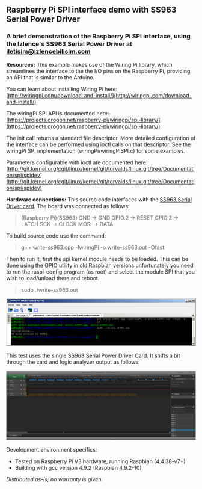 ## Raspberry Pi SPI interface demo with SS963 Serial Power Driver
### A brief demonstration of the Raspberry Pi SPI interface, using the Izlence's SS963 Serial Power Driver at **iletisim@izlencebilisim.com**


**Resources:**
This example makes use of the Wiring Pi library, which streamlines the interface to the the I/O pins on the Raspberry Pi, providing an API that is similar to the Arduino. 

You can learn about installing Wiring Pi here:
[http://wiringpi.com/download-and-install/](http://wiringpi.com/download-and-install/)

The wiringPi SPI API is documented here:
[https://projects.drogon.net/raspberry-pi/wiringpi/spi-library/](https://projects.drogon.net/raspberry-pi/wiringpi/spi-library/)

The init call returns a standard file descriptor.  More detailed configuration of the interface can be performed using ioctl calls on that descriptor. See the wiringPi SPI implementation (wiringPi/wiringPiSPI.c) for some examples.

Parameters configurable with ioctl are documented here:
[http://git.kernel.org/cgit/linux/kernel/git/torvalds/linux.git/tree/Documentation/spi/spidev](http://git.kernel.org/cgit/linux/kernel/git/torvalds/linux.git/tree/Documentation/spi/spidev)

**Hardware connections:**
This source code interfaces with the [SS963 Serial Driver card](http://www.izlencebilisim.com/urun/ss963-seri-surucu-karti/2/). The board was connected as follows:

> (Raspberry Pi)(SS963) 
> GND  	-> GND 
> GPIO.2	-> RESET 
> GPIO.2	-> LATCH 
> SCK -> CLOCK 
> MOSI 	-> DATA

To build source code use the command:
>  g++ write-ss963.cpp -lwiringPi -o write-ss963.out -Ofast

Then to run it, first the spi kernel module needs to be loaded.  This can be  done using the GPIO utility in old Raspbian versions unfortunately you need to run the raspi-config program (as root) and select the module SPI
that you wish to load/unload there and reboot.

> sudo ./write-ss963.out

![compile-screenshot.png](https://github.com/enseitankado/ss963-serial-power-driver/blob/master/ss963-port-write-example/compile-screenshot.png?raw=true)

This test uses the single SS963 Serial Power Driver Card.  It shifts a  bit through the card and logic analyzer output as follows:


![port-write-analyzer-screenshot](https://github.com/enseitankado/ss963-serial-power-driver/blob/master/ss963-port-write-example/port-write-analyzer-screenshot.png?raw=true)


Development environment specifics:

 - Tested on Raspberry Pi V3 hardware, running Raspbian (4.4.38-v7+)
 - Building with gcc version 4.9.2 (Raspbian 4.9.2-10)

*Distributed as-is; no warranty is given.*
